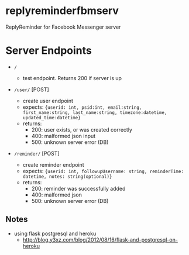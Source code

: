 # replyreminderfbmserv
ReplyReminder for Facebook Messenger server

# Server Endpoints
- `/`
    - test endpoint. Returns 200 if server is up

- `/user/` [POST]
    - create user endpoint
    - expects: `{userid: int, psid:int, email:string, first_name:string, last_name:string, timezone:datetime, updated_time:datetime}`
    - returns:
        - 200: user exists, or was created correctly
        - 400: malformed json input
        - 500: unknown server error (DB)

- `/reminder/` [POST]
    - create reminder endpoint
    - expects: `{userid: int, followupUsername: string, reminderTime: datetime, notes: string(optional)}`
    - returns:
        - 200: reminder was successfully added
        - 400: malformed json
        - 500: unknown server error (DB)
    
## Notes
- using flask postgresql and heroku
    - http://blog.y3xz.com/blog/2012/08/16/flask-and-postgresql-on-heroku
